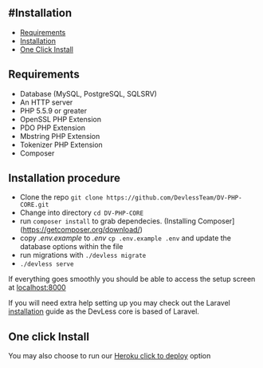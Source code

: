 ## #Installation

- [Requirements](#requirements)
- [Installation](#installation-procedure)
- [One Click Install](#one-click-install)

<a name="requirements"></a>
## Requirements
* Database (MySQL, PostgreSQL, SQLSRV)
* An HTTP server
* PHP 5.5.9 or greater
* OpenSSL PHP Extension
* PDO PHP Extension
* Mbstring PHP Extension
* Tokenizer PHP Extension
* Composer

<a name="installation-procedure"></a>
## Installation procedure
* Clone the repo `git clone https://github.com/DevlessTeam/DV-PHP-CORE.git`
* Change into directory `cd DV-PHP-CORE`
* run `composer install` to grab dependecies. (Installing Composer](https://getcomposer.org/download/)
* copy *.env.example* to *.env* `cp .env.example .env` and update the database options within the file
* run migrations with `./devless migrate`
* `./devless serve`

If everything goes smoothly you should be able to access the setup screen at [localhost:8000](http://localhost:8000)

If you will need extra help setting up you may check out the Laravel [installation](https://laravel.com/docs/5.1) guide as the DevLess core is based of Laravel.

<a name="one-click-install"></a>
## One click Install
You  may also choose to run our  [Heroku click to deploy](https://heroku.com/deploy?template=https://github.com/DevlessTeam/DV-PHP-CORE/tree/heroku) option
